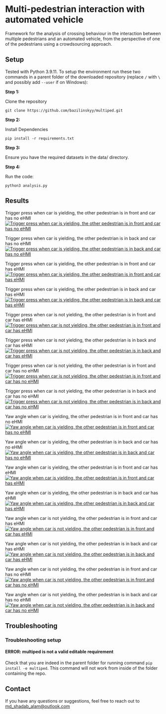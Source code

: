 # Multi-pedestrian interaction with automated vehicle
Framework for the analysis of crossing behaviour in the interaction between multiple pedestrians and an automated vehicle, from the perspective of one of the pedestrians using a crowdsourcing approach.

## Setup
Tested with Python 3.9.11. To setup the environment run these two commands in a parent folder of the downloaded repository (replace `/` with `\` and possibly add `--user` if on Windows):

**Step 1:**  

Clone the repository
```command line
git clone https://github.com/bazilinskyy/multiped.git
```

**Step 2:** 

Install Dependencies
```command line
pip install -r requirements.txt
```

**Step 3:**

Ensure you have the required datasets in the data/ directory.

**Step 4:**

Run the code:
```command line
python3 analysis.py
```


## Results

Trigger press when car is yielding, the other pedestrian is in front and car has no eHMI
[![Trigger press when car is yielding, the other pedestrian is in front and car has no eHMI](figures/group_1_trigger.png)](https://htmlpreview.github.io/?https://github.com/bazilinskyy/multiped/blob/main/figures/group_1_trigger.html)

Trigger press when car is yielding, the other pedestrian is in back and car has no eHMI
[![Trigger press when car is yielding, the other pedestrian is in back and car has no eHMI](figures/group_2_trigger.png)](https://htmlpreview.github.io/?https://github.com/bazilinskyy/multiped/blob/main/figures/group_2_trigger.html)

Trigger press when car is yielding, the other pedestrian is in front and car has eHMI
[![Trigger press when car is yielding, the other pedestrian is in front and car has eHMI](figures/group_3_trigger.png)](https://htmlpreview.github.io/?https://github.com/bazilinskyy/multiped/blob/main/figures/group_3_trigger.html)

Trigger press when car is yielding, the other pedestrian is in back and car has eHMI
[![Trigger press when car is yielding, the other pedestrian is in back and car has eHMI](figures/group_4_trigger.png)](https://htmlpreview.github.io/?https://github.com/bazilinskyy/multiped/blob/main/figures/group_4_trigger.html)

Trigger press when car is not yielding, the other pedestrian is in front and car has eHMI
[![Trigger press when car is not yielding, the other pedestrian is in front and car has eHMI](figures/group_5_trigger.png)](https://htmlpreview.github.io/?https://github.com/bazilinskyy/multiped/blob/main/figures/group_5_trigger.html)

Trigger press when car is not yielding, the other pedestrian is in back and car has eHMI
[![Trigger press when car is not yielding, the other pedestrian is in back and car has eHMI](figures/group_6_trigger.png)](https://htmlpreview.github.io/?https://github.com/bazilinskyy/multiped/blob/main/figures/group_6_trigger.html)

Trigger press when car is not yielding, the other pedestrian is in front and car has no eHMI
[![Trigger press when car is not yielding, the other pedestrian is in front and car has no eHMI](figures/group_7_trigger.png)](https://htmlpreview.github.io/?https://github.com/bazilinskyy/multiped/blob/main/figures/group_7_trigger.html)

Trigger press when car is not yielding, the other pedestrian is in back and car has no eHMI
[![Trigger press when car is not yielding, the other pedestrian is in back and car has no eHMI](figures/group_8_trigger.png)](https://htmlpreview.github.io/?https://github.com/bazilinskyy/multiped/blob/main/figures/group_8_trigger.html)



Yaw angle when car is yielding, the other pedestrian is in front and car has no eHMI
[![Yaw angle when car is yielding, the other pedestrian is in front and car has no eHMI](figures/yaw_group_1.png)](https://htmlpreview.github.io/?https://github.com/bazilinskyy/multiped/blob/main/figures/yaw_group_1.html)

Yaw angle when car is yielding, the other pedestrian is in back and car has no eHMI
[![Yaw angle when car is yielding, the other pedestrian is in back and car has no eHMI](figures/yaw_group_2.png)](https://htmlpreview.github.io/?https://github.com/bazilinskyy/multiped/blob/main/figures/yaw_group_2.html)

Yaw angle when car is yielding, the other pedestrian is in front and car has eHMI
[![Yaw angle when car is yielding, the other pedestrian is in front and car has eHMI](figures/yaw_group_3.png)](https://htmlpreview.github.io/?https://github.com/bazilinskyy/multiped/blob/main/figures/yaw_group_3.html)

Yaw angle when car is yielding, the other pedestrian is in back and car has eHMI
[![Yaw angle when car is yielding, the other pedestrian is in back and car has eHMI](figures/yaw_group_4.png)](https://htmlpreview.github.io/?https://github.com/bazilinskyy/multiped/blob/main/figures/yaw_group_4.html)

Yaw angle when car is not yielding, the other pedestrian is in front and car has eHMI
[![Yaw angle when car is not yielding, the other pedestrian is in front and car has eHMI](figures/yaw_group_5.png)](https://htmlpreview.github.io/?https://github.com/bazilinskyy/multiped/blob/main/figures/yaw_group_5.html)

Yaw angle when car is not yielding, the other pedestrian is in back and car has eHMI
[![Yaw angle when car is not yielding, the other pedestrian is in back and car has eHMI](figures/yaw_group_6.png)](https://htmlpreview.github.io/?https://github.com/bazilinskyy/multiped/blob/main/figures/yaw_group_6.html)

Yaw angle when car is not yielding, the other pedestrian is in front and car has no eHMI
[![Yaw angle when car is not yielding, the other pedestrian is in front and car has no eHMI](figures/yaw_group_7.png)](https://htmlpreview.github.io/?https://github.com/bazilinskyy/multiped/blob/main/figures/yaw_group_7.html)

Yaw angle when car is not yielding, the other pedestrian is in back and car has no eHMI
[![Yaw angle when car is not yielding, the other pedestrian is in back and car has no eHMI](figures/yaw_group_8.png)](https://htmlpreview.github.io/?https://github.com/bazilinskyy/multiped/blob/main/figures/yaw_group_8.html)

## Troubleshooting
### Troubleshooting setup
#### ERROR: multiped is not a valid editable requirement
Check that you are indeed in the parent folder for running command `pip install -e multiped`. This command will not work from inside of the folder containing the repo.


## Contact
If you have any questions or suggestions, feel free to reach out to md_shadab_alam@outlook.com
